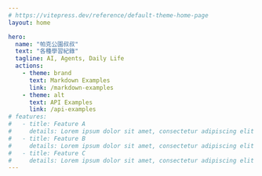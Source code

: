 ```yaml
---
# https://vitepress.dev/reference/default-theme-home-page
layout: home

hero:
  name: "帕克公園叔叔"
  text: "各種學習紀錄"
  tagline: AI, Agents, Daily Life
  actions:
    - theme: brand
      text: Markdown Examples
      link: /markdown-examples
    - theme: alt
      text: API Examples
      link: /api-examples
# features:
#   - title: Feature A
#     details: Lorem ipsum dolor sit amet, consectetur adipiscing elit
#   - title: Feature B
#     details: Lorem ipsum dolor sit amet, consectetur adipiscing elit
#   - title: Feature C
#     details: Lorem ipsum dolor sit amet, consectetur adipiscing elit
---
```

